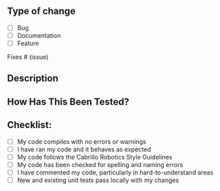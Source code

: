 ## Type of change
<!-- Please delete options that are not relevant -->
- [ ] Bug
- [ ] Documentation
- [ ] Feature
      
Fixes # (issue)

## Description
<!-- Add a discription of the changes you made, reference relivant code -->

## How Has This Been Tested?
<!-- Explain how you tested this code -->

## Checklist:
- [ ] My code compiles with no errors or warnings
- [ ] I have ran my code and it behaves as expected
- [ ] My code follows the Cabrillo Robotics Style Guidelines
- [ ] My code has been checked for spelling and naming errors
- [ ] I have commented my code, particularly in hard-to-understand areas
- [ ] New and existing unit tests pass locally with my changes
